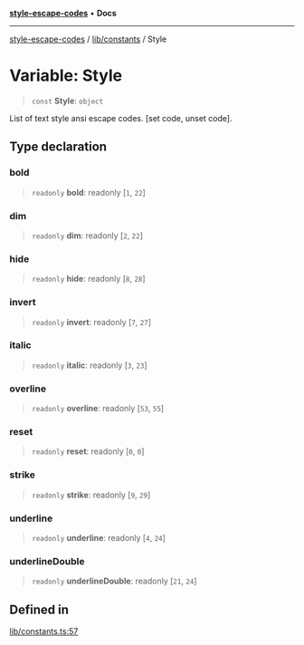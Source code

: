 [**style-escape-codes**](../../../README.md) • **Docs**

***

[style-escape-codes](../../../modules.md) / [lib/constants](../README.md) / Style

# Variable: Style

> `const` **Style**: `object`

List of text style ansi escape codes. [set code, unset code].

## Type declaration

### bold

> `readonly` **bold**: readonly [`1`, `22`]

### dim

> `readonly` **dim**: readonly [`2`, `22`]

### hide

> `readonly` **hide**: readonly [`8`, `28`]

### invert

> `readonly` **invert**: readonly [`7`, `27`]

### italic

> `readonly` **italic**: readonly [`3`, `23`]

### overline

> `readonly` **overline**: readonly [`53`, `55`]

### reset

> `readonly` **reset**: readonly [`0`, `0`]

### strike

> `readonly` **strike**: readonly [`9`, `29`]

### underline

> `readonly` **underline**: readonly [`4`, `24`]

### underlineDouble

> `readonly` **underlineDouble**: readonly [`21`, `24`]

## Defined in

[lib/constants.ts:57](https://github.com/mastermind-0xff/style-escape-codes/blob/86f72e47c8a4169fb2601208e7c23c504221a7fb/src/lib/constants.ts#L57)

